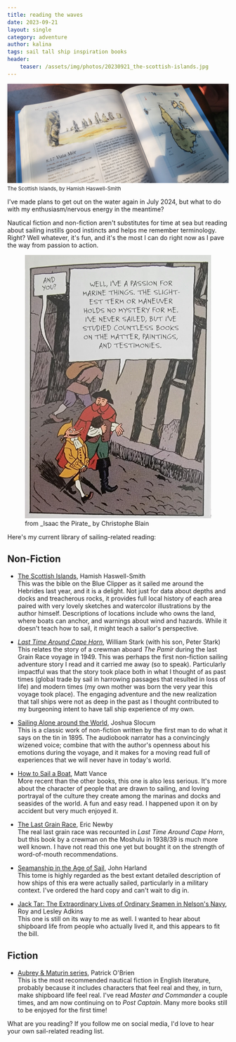 ```yaml
---
title: reading the waves
date: 2023-09-21
layout: single
category: adventure
author: kalina
tags: sail tall ship inspiration books
header:
    teaser: /assets/img/photos/20230921_the-scottish-islands.jpg
---
```


![image-right](/assets/img/photos/20230921_the-scottish-islands.jpg) <small>The Scottish Islands, by Hamish Haswell-Smith</small>

I've made plans to get out on the water again in July 2024, but what to do with my enthusiasm/nervous energy in the meantime?

Nautical fiction and non-fiction aren't substitutes for time at sea but reading about sailing instills good instincts and helps me remember terminology. Right? Well whatever, it's fun, and it's the most I can do right now as I pave the way from passion to action.

<figure class="width-half" >
    <img src = "/assets/img/photos/20230921_isaac-the-pirate.jpg" /><figcaption>from _Isaac the Pirate_ by Christophe Blain</figcaption>
</figure>


Here's my current library of sailing-related reading:

## Non-Fiction
* [The Scottish Islands](https://www.goodreads.com/book/show/4285434-the-scottish-islands), Hamish Haswell-Smith  
This was the bible on the Blue Clipper as it sailed me around the Hebrides last year, and it is a delight.  Not just for data about depths and docks and treacherous rocks, it provides full local history of each area paired with very lovely sketches and watercolor illustrations by the author himself.  Descriptions of locations include who owns the land, where boats can anchor, and warnings about wind and hazards. While it doesn't teach how to sail, it might teach a sailor's perspective.

* [_Last Time Around Cape Horn_](https://www.goodreads.com/book/show/1160573.The_Last_Time_Around_Cape_Horn), William Stark (with his son, Peter Stark)
This relates the story of a crewman aboard *The Pamir* during the last Grain Race voyage in 1949.  This was perhaps the first non-fiction sailing adventure story I read and it carried me away (so to speak). Particularly impactful was that the story took place both in what I thought of as past times (global trade by sail in harrowing passages that resulted in loss of life) and modern times (my own mother was born the very year this voyage took place). The engaging adventure and the new realization that tall ships were not as deep in the past as I thought contributed to my burgeoning intent to have tall ship experience of my own.

* [Sailing Alone around the World](https://www.goodreads.com/book/show/881902.Sailing_Alone_around_the_World), Joshua Slocum  
This is a classic work of non-fiction written by the first man to do what it says on the tin in 1895. The audiobook narrator has a convincingly wizened voice; combine that with the author's openness about his emotions during the voyage, and it makes for a moving read full of experiences that we will never have in today's world.

* [How to Sail a Boat](https://www.goodreads.com/book/show/18297755-how-to-sail-a-boat), Matt Vance  
More recent than the other books, this one is also less serious.  It's more about the character of people that are drawn to sailing, and loving portrayal of the culture they create among the marinas and docks and seasides of the world. A fun and easy read. I happened upon it on by accident but very much enjoyed it.

* [The Last Grain Race](https://www.goodreads.com/book/show/118144.The_Last_Grain_Race), Eric Newby  
The real last grain race was recounted in _Last Time Around Cape Horn_, but this book by a crewman on the Moshulu in 1938/39 is much more well known. I have not read this one yet but bought it on the strength of word-of-mouth recommendations.

* [Seamanship in the Age of Sail](https://www.goodreads.com/book/show/1225855.Seamanship_in_the_Age_of_Sail), John Harland  
This tome is highly regarded as the best extant detailed description of how ships of this era were actually sailed, particularly in a military context. I've ordered the hard copy and can't wait to dig in.

* [Jack Tar: The Extraordinary Lives of Ordinary Seamen in Nelson's Navy](https://www.goodreads.com/book/show/4896480-jack-tar), Roy and Lesley Adkins  
This one is still on its way to me as well.  I wanted to hear about shipboard life from people who actually lived it, and this appears to fit the bill.

## Fiction
* [Aubrey & Maturin series](https://www.goodreads.com/series/40333-aubrey-maturin), Patrick O'Brien  
This is the most recommended nautical fiction in English literature, probably because it includes characters that feel real and they, in turn, make shipboard life feel real. I've read _Master and Commander_ a couple times, and am now continuing on to _Post Captain_. Many more books still to be enjoyed for the first time!

What are you reading? If you follow me on social media, I'd love to hear your own sail-related reading list.